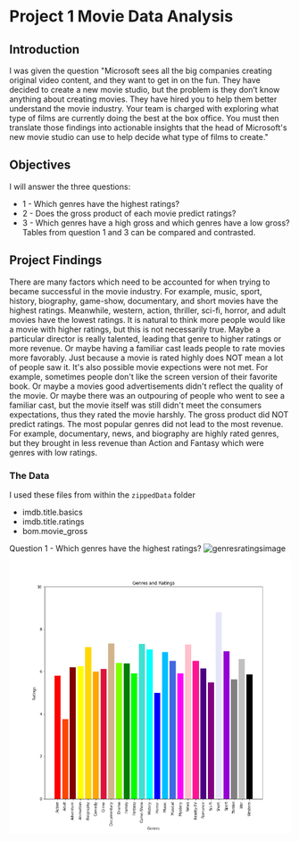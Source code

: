 # Project 1 Movie Data Analysis

## Introduction

I was given the question "Microsoft sees all the big companies creating original video content, and they want to get in on the fun. They have decided to create a new movie studio, but the problem is they don’t know anything about creating movies. They have hired you to help them better understand the movie industry. Your team is charged with exploring what type of films are currently doing the best at the box office. You must then translate those findings into actionable insights that the head of Microsoft's new movie studio can use to help decide what type of films to create."

## Objectives

I will answer the three questions:
* 1 - Which genres have the highest ratings?
* 2 - Does the gross product of each movie predict ratings?
* 3 - Which genres have a high gross and which genres have a low gross?
Tables from question 1 and 3 can be compared and contrasted.

## Project Findings

There are many factors which need to be accounted for when trying to became successful in the movie industry. For example, music, sport, history, biography, game-show, documentary, and short movies have the highest ratings. Meanwhile, western, action, thriller, sci-fi, horror, and adult movies have the lowest ratings. It is natural to think more people would like a movie with higher ratings, but this is not necessarily true. Maybe a particular director is really talented, leading that genre to higher ratings or more revenue. Or maybe having a familiar cast leads people to rate movies more favorably. Just because a movie is rated highly does NOT mean a lot of people saw it. It's also possible movie expections were not met. For example, sometimes people don't like the screen version of their favorite book. Or maybe a movies good advertisements didn't reflect the quality of the movie. Or maybe there was an outpouring of people who went to see a familiar cast, but the movie itself was still didn't meet the consumers expectations, thus they rated the movie harshly. The gross product did NOT predict ratings. The most popular genres did not lead to the most revenue. For example, documentary, news, and biography are highly rated genres, but they brought in less revenue than Action and Fantasy which were genres with low ratings.

### The Data

I used these files from within the `zippedData` folder

* imdb.title.basics
* imdb.title.ratings
* bom.movie_gross

Question 1 - Which genres have the highest ratings?
![genresratingsimage](genres.png)
![genresratingsimage](genres1.png)

